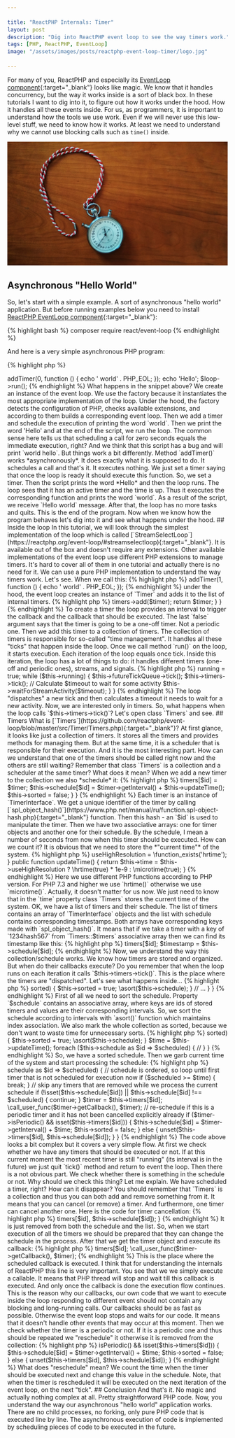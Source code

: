 ```yaml
---

title: "ReactPHP Internals: Timer"
layout: post
description: "Dig into ReactPHP event loop to see the way timers work."
tags: [PHP, ReactPHP, EventLoop]
image: "/assets/images/posts/reactphp-event-loop-timer/logo.jpg" 

---
```


For many of you, ReactPHP and especially its [EventLoop component](https://reactphp.org/event-loop/){:target="_blank"} looks like magic. We know that it handles concurrency, but the way it works inside is a sort of black box. In these tutorials I want to dig into it, to figure out how it works under the hood. How it handles all these events inside. For us, as programmers, it is important to understand how the tools we use work. Even if we will never use this low-level stuff, we need to know how it works. At least we need to understand why we cannot use blocking calls such as `time()` inside.

<div class="row">
    <p class="text-center image col-sm-12">
        <img src="/assets/images/posts/reactphp-event-loop-timer/logo.jpg">
    </p>
</div>

## Asynchronous "Hello World"

So, let's start with a simple example. A sort of asynchronous "hello world" application. But before running examples below you need to install [ReactPHP EventLoop component](https://reactphp.org/event-loop/){:target="_blank"}:

{% highlight bash %}
composer require react/event-loop
{% endhighlight %}

And here is a very simple asynchronous PHP program:

{% highlight php %}
<?php declare(strict_types=1);

require __DIR__ . '/vendor/autoload.php';

$loop = \React\EventLoop\Factory::create();

$loop->addTimer(0, function () {
    echo ' world' . PHP_EOL;
});

echo 'Hello';

$loop->run();
{% endhighlight %}

What happens in the snippet above? We create an instance of the event loop. We use the factory because it instantiates the most appropriate implementation of the loop. Under the hood, the factory detects the configuration of PHP, checks available extensions, and according to them builds a corresponding event loop. Then we add a timer and schedule the execution of printing the word `world`. Then we print the word 'Hello' and at the end of the script, we run the loop.
The common sense here tells us that scheduling a call for zero seconds equals the immediate execution, right? And we think that this script has a bug and will print `world hello`. But things work a bit differently. Method `addTimer()` works *asynchronously*. It does exactly what it is supposed to do. It schedules a call and that's it. It executes nothing. We just set a timer saying that once the loop is ready it should execute this function. 
So, we set a timer. Then the script prints the word *Hello* and then the loop runs. The loop sees that it has an active timer and the time is up. Thus it executes the corresponding function and prints the word `world`. As a result of the script, we receive `Hello world` message. After that, the loop has no more tasks and quits. This is the end of the program.

Now when we know how the program behaves let's dig into it and see what happens under the hood. 

## Inside the loop

In this tutorial, we will look through the simplest implementation of the loop which is called [`StreamSelectLoop`](https://reactphp.org/event-loop/#streamselectloop){:target="_blank"}. It is available out of the box and doesn't require any extensions. Other available implementations of the event loop use different PHP extensions to manage timers. It's hard to cover all of them in one tutorial and actually there is no need for it. We can use a pure PHP implementation to understand the way timers work. Let's see.

When we call this:

{% highlight php %}
<?php

$loop->addTimer(1, function () {
    echo ' world' . PHP_EOL;
});
{% endhighlight %}

under the hood, the event loop creates an instance of `Timer` and adds it to the list of internal timers. 


{% highlight php %}
<?php

class StreamSelectLoop implements LoopInterface
{
    // ...

    public function addTimer($interval, $callback)
    {
        $timer = new Timer($this, $interval, $callback, false);
        $this->timers->add($timer);

        return $timer;
    }
}
{% endhighlight %}

To create a timer the loop provides an interval to trigger the callback and the callback that should be executed. The last `false` argument says that the timer is going to be a one-off timer. Not a periodic one. Then we add this timer to a collection of timers. 

The collection of timers is responsible for so-called "time management". It handles all these "ticks" that happen inside the loop. Once we call method `run()` on the loop, it starts execution. Each iteration of the loop equals once tick. Inside this iteration, the loop has a lot of things to do: it handles different timers (one-off and periodic ones), streams, and signals. 

{% highlight php %}
<?php

public function run()
{
    $this->running = true;

    while ($this->running) {
        $this->futureTickQueue->tick();
        $this->timers->tick();

        // Calculate $timeout to wait for some activity
        
        $this->waitForStreamActivity($timeout);
    }
}
{% endhighlight %}

The loop "dispatches" a new tick and then calculates a timeout it needs to wait for a new activity. Now, we are interested only in timers. So, what happens when the loop calls `$this->timers->tick()`? Let's open class `Timers` and see.

## Timers

What is [`Timers`](https://github.com/reactphp/event-loop/blob/master/src/Timer/Timers.php){:target="_blank"}? At first glance, it looks like just a collection of timers. It stores all the timers and provides methods for managing them. But at the same time, it is a scheduler that is responsible for their execution. And it is the most interesting part. How can we understand that one of the timers should be called right now and the others are still waiting? 

Remember that class `Timers` is a collection and a scheduler at the same timer? What does it mean? When we add a new timer to the collection we also *schedule* it:

{% highlight php %}
<?php

class Timers 
{
    private $timers = array();
    private $schedule = array();
    private $sorted = true;

    // ...

    public function add(TimerInterface $timer)
    {
        $id = \spl_object_hash($timer);
        $this->timers[$id] = $timer;
        $this->schedule[$id] = $timer->getInterval() + $this->updateTime();
        $this->sorted = false;
    }
}
{% endhighlight %}

Each timer is an instance of `TimerInterface`. We get a unique identifier of the timer by calling [`spl_object_hash()`](https://www.php.net/manual/ru/function.spl-object-hash.php){:target="_blank"} function. Then this hash - an `$id` is used to manipulate the timer. Then we have two associative arrays: one for timer objects and another one for their schedule. By the schedule, I mean a number of seconds from now when this timer should be executed. How can we count it? It is obvious that we need to store the *"current time"* of the system.

{% highlight php %}
<?php

public function __construct()
{
    // prefer high-resolution timer, available as of PHP 7.3+
    $this->useHighResolution = \function_exists('hrtime');
}

public function updateTime()
{
    return $this->time = $this->useHighResolution ? \hrtime(true) * 1e-9 : \microtime(true);
}
{% endhighlight %}

Here we use different PHP functions according to PHP version. For PHP 7.3 and higher we use `hrtime()` otherwise we use `microtime()`. Actually, it doesn't matter for us now. We just need to know that in the `time` property class `Timers` stores the current time of the system. 

OK, we have a list of timers and their schedule. The list of timers contains an array of `TimerInterface` objects and the list with schedule contains corresponding timestamps. Both arrays have corresponding keys made with `spl_object_hash()`. It means that if we take a timer with a key of `1234hash567` from `Timers::$timers` associative array then we can find its timestamp like this:

{% highlight php %}
<?php

// $id = `1234hash567`;

$timer = $this->timers[$id];
$timestamp = $this->schedule[$id];
{% endhighlight %}

Now, we understand the way this collection/schedule works. We know how timers are stored and organized. But when do their callbacks execute? Do you remember that when the loop runs on each iteration it calls `$this->timers->tick()`. This is the place where the timers are "dispatched". Let's see what happens inside...

{% highlight php %}
<?php

final class Timers 
{
    public function tick()
    {
        if (!$this->sorted) {
            $this->sorted = true;
            \asort($this->schedule);
        }

        // ... 
    }
}
{% endhighlight %}

First of all we need to sort the schedule. Property `$schedule` contains an associative array, where keys are ids of stored timers and values are their corresponding intervals. So, we sort the schedule according to intervals with `asort()` function which maintains index association. We also mark the whole collection as sorted, because we don't want to waste time for unnecessary sorts. 

{% highlight php %}
<?php

public function tick()
{
    if (!$this->sorted) {
        $this->sorted = true;
        \asort($this->schedule);
    }

    $time = $this->updateTime();
    foreach ($this->schedule as $id => $scheduled) {
        // 
    }
}
{% endhighlight %}

So, we have a sorted schedule. Then we garb current time of the system and start processing the schedule:

{% highlight php %}
<?php

foreach ($this->schedule as $id => $scheduled) {
    // schedule is ordered, so loop until first timer that is not scheduled for execution now
    if ($scheduled >= $time) {
        break;
    }

    // skip any timers that are removed while we process the current schedule
    if (!isset($this->schedule[$id]) || $this->schedule[$id] !== $scheduled) {
        continue;
    }

    $timer = $this->timers[$id];
    \call_user_func($timer->getCallback(), $timer);

    // re-schedule if this is a periodic timer and it has not been cancelled explicitly already
    if ($timer->isPeriodic() && isset($this->timers[$id])) {
        $this->schedule[$id] = $timer->getInterval() + $time;
        $this->sorted = false;
    } else {
        unset($this->timers[$id], $this->schedule[$id]);
    }
}
{% endhighlight %}

The code above looks a bit complex but it covers a very simple flow. At first we check whether we have any timers that should be executed or not. If at this current moment the most recent timer is still "running" (its interval is in the future) we just quit `tick()` method and return to event the loop. 

Then there is a not obvious part. We check whether there is something in the schedule or not. Why should we check this thing? Let me explain. We have scheduled a timer, right? How can it disappear? You should remember that `Timers` is a collection and thus you can both add and remove something from it. It means that you can cancel (or remove) a timer. And furthermore, one timer can cancel another one. Here is the code for timer cancellation:

{% highlight php %}
<?php

public function cancel(TimerInterface $timer)
{
    $id = \spl_object_hash($timer);
    unset($this->timers[$id], $this->schedule[$id]);
}
{% endhighlight %}

It is just removed from both the schedule and the list. So, when we start execution of all the timers we should be prepared that they can change the schedule in the process. 

After that we get the timer object and execute its callback:

{% highlight php %}
<?php

$timer = $this->timers[$id];
\call_user_func($timer->getCallback(), $timer);
{% endhighlight %}

This is the place where the scheduled callback is executed. I think that for understanding the internals of ReactPHP this line is very important. You see that we we simply execute a callable. It means that PHP thread will stop and wait till this callback is executed. And only once the callback is done the execution flow continues. This is the reason why our callbacks, our own code that we want to execute inside the loop responding to different event should not contain any blocking and long-running calls. Our callbacks should be as fast as possible. Otherwise the event loop stops and waits for our code. It means that it doesn't handle other events that may occur at this moment. 

Then we check whether the timer is a periodic or not. If it is a periodic one and thus should be repeated we "reschedule" it otherwise it is removed from the collection:

{% highlight php %}
<?php
if ($timer->isPeriodic() && isset($this->timers[$id])) {
    $this->schedule[$id] = $timer->getInterval() + $time;
    $this->sorted = false;
} else {
    unset($this->timers[$id], $this->schedule[$id]);
}
{% endhighlight %}

What does "reschedule" mean? We count the time when the timer should be executed next and change this value in the schedule. Note, that when the timer is rescheduled it will be executed on the next iteration of the event loop, on the next "tick". 

## Conclusion

And that's it. No magic and actually nothing complex at all. Pretty straightforward PHP code. Now, you understand the way our asynchronous "hello world" application works. There are no child processes, no forking, only pure PHP code that is executed line by line. The asynchronous execution of code is implemented by scheduling pieces of code to be executed in the future. 
